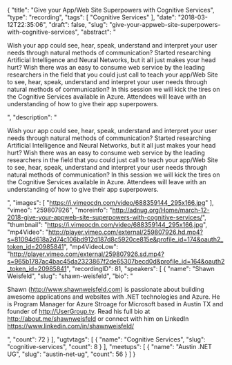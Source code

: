 {
  "title": "Give your App/Web Site Superpowers with Cognitive Services",
  "type": "recording",
  "tags": [
    "Cognitive Services"
  ],
  "date": "2018-03-12T22:35:06",
  "draft": false,
  "slug": "give-your-appweb-site-superpowers-with-cognitive-services",
  "abstract": "<p>Wish your app could see, hear, speak, understand and interpret your user needs through natural methods of communication? Started researching Artificial Intelligence and Neural Networks, but it all just makes your head hurt? Wish there was an easy to consume web service by the leading researchers in the field that you could just call to teach your app/Web Site to see, hear, speak, understand and interpret your user needs through natural methods of communication? In this session we will kick the tires on the Cognitive Services available in Azure. Attendees will leave with an understanding of how to give their app superpowers.</p>",
  "description": "<p>Wish your app could see, hear, speak, understand and interpret your user needs through natural methods of communication? Started researching Artificial Intelligence and Neural Networks, but it all just makes your head hurt? Wish there was an easy to consume web service by the leading researchers in the field that you could just call to teach your app/Web Site to see, hear, speak, understand and interpret your user needs through natural methods of communication? In this session we will kick the tires on the Cognitive Services available in Azure. Attendees will leave with an understanding of how to give their app superpowers.</p>",
  "images": [
    "https://i.vimeocdn.com/video/688359144_295x166.jpg"
  ],
  "vimeo": "259807926",
  "moreinfo": "http://adnug.org/Home/march-12-2018-give-your-appweb-site-superpowers-with-cognitive-services/",
  "thumbnail": "https://i.vimeocdn.com/video/688359144_295x166.jpg",
  "mp4Video": "http://player.vimeo.com/external/259807926.hd.mp4?s=81094d618a2d74c106bd912d187d8c5920ce815e&profile_id=174&oauth2_token_id=20985841",
  "mp4VideoLow": "http://player.vimeo.com/external/259807926.sd.mp4?s=965b1787ac4bac45da2323867f2de65307becd0d&profile_id=164&oauth2_token_id=20985841",
  "recordingID": 81,
  "speakers": [
    {
      "name": "Shawn Weisfeld",
      "slug": "shawn-weisfeld",
      "bio": "<p>Shawn (http://www.shawnweisfeld.com) is passionate about building awesome applications and websites with .NET technologies and Azure. He is Program Manager for Azure Stroage for Microsoft based in Austin TX and founder of http://UserGroup.tv. Read his full bio at http://about.me/shawnweisfeld or connect with him on LinkedIn https://www.linkedin.com/in/shawnweisfeld/</p>",
      "count": 72
    }
  ],
  "ugtvtags": [
    {
      "name": "Cognitive Services",
      "slug": "cognitive-services",
      "count": 8
    }
  ],
  "meetups": [
    {
      "name": "Austin .NET UG",
      "slug": "austin-net-ug",
      "count": 56
    }
  ]
}